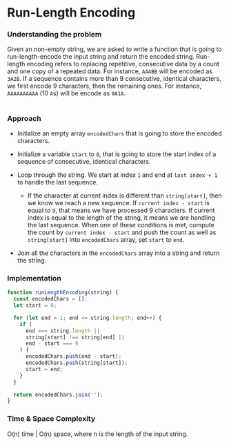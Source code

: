 # Run-Length Encoding

### Understanding the problem

Given an non-empty string, we are asked to write a function that is going to run-length-encode the input string and return the encoded string. Run-length encoding refers to replacing repetitive, consecutive data by a count and one copy of a repeated data. For instance, `AAABB` will be encoded as `3A2B`. If a sequence contains more than 9 consecutive, identical characters, we first encode 9 characters, then the remaining ones. For instance, `AAAAAAAAAA` (10 `A`s) will be encode as `9A1A`.

#

### Approach

- Initialize an empty array `encodedChars` that is going to store the encoded characters.

- Initialize a variable `start` to `0`, that is going to store the start index of a sequence of consecutive, identical characters.

- Loop through the string. We start at index `1` and end at `last index + 1` to handle the last sequence.

  - If the character at current index is different than `string[start]`, then we know we reach a new sequence. If `current index - start` is equal to `9`, that means we have processed 9 characters. If current index is equal to the length of the string, it means we are handling the last sequence. When one of these conditions is met, compute the count by `current index - start` and push the count as well as `string[start]` into `encodedChars` array, set `start` to `end`.

- Join all the characters in the `encodedChars` array into a string and return the string.

### Implementation

```js
function runLengthEncoding(string) {
  const encodedChars = [];
  let start = 0;

  for (let end = 1; end <= string.length; end++) {
    if (
      end === string.length ||
      string[start] !== string[end] ||
      end - start === 9
    ) {
      encodedChars.push(end - start);
      encodedChars.push(string[start]);
      start = end;
    }
  }

  return encodedChars.join('');
}
```

### Time & Space Complexity

O(n) time | O(n) space, where n is the length of the input string.
